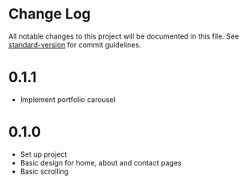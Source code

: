 # Change Log

All notable changes to this project will be documented in this file. See [standard-version](https://github.com/conventional-changelog/standard-version) for commit guidelines.

# 0.1.1
* Implement portfolio carousel

# 0.1.0
* Set up project
* Basic design for home, about and contact pages
* Basic scrolling